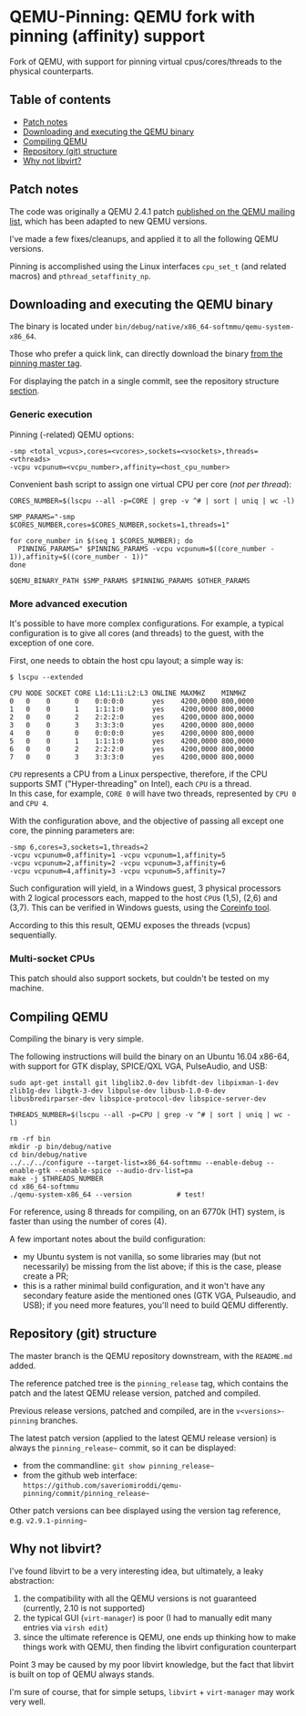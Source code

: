 # QEMU-Pinning: QEMU fork with pinning (affinity) support

Fork of QEMU, with support for pinning virtual cpus/cores/threads to the physical counterparts.

## Table of contents

- [Patch notes](#patch-notes)
- [Downloading and executing the QEMU binary](#downloading-and-executing-the-qemu-binary)
- [Compiling QEMU](#compiling-qemu)
- [Repository (git) structure](#repository-git-structure)
- [Why not libvirt?](#why-not-libvirt)

## Patch notes

The code was originally a QEMU 2.4.1 patch [published on the QEMU mailing list](https://www.mail-archive.com/qemu-discuss%40nongnu.org/msg02253.html), which has been adapted to new QEMU versions.

I've made a few fixes/cleanups, and applied it to all the following QEMU versions.

Pinning is accomplished using the Linux interfaces `cpu_set_t` (and related macros) and `pthread_setaffinity_np`.

## Downloading and executing the QEMU binary

The binary is located under `bin/debug/native/x86_64-softmmu/qemu-system-x86_64`.

Those who prefer a quick link, can directly download the binary [from the pinning master tag](https://raw.githubusercontent.com/saveriomiroddi/qemu-pinning/pinning_release/bin/debug/native/x86_64-softmmu/qemu-system-x86_64).

For displaying the patch in a single commit, see the repository structure [section](#repository-git-structure).

### Generic execution

Pinning (-related) QEMU options:

    -smp <total_vcpus>,cores=<vcores>,sockets=<vsockets>,threads=<vthreads>
    -vcpu vcpunum=<vcpu_number>,affinity=<host_cpu_number>

Convenient bash script to assign one virtual CPU per core (*not per thread*):

    CORES_NUMBER=$(lscpu --all -p=CORE | grep -v ^# | sort | uniq | wc -l)

    SMP_PARAMS="-smp $CORES_NUMBER,cores=$CORES_NUMBER,sockets=1,threads=1"

    for core_number in $(seq 1 $CORES_NUMBER); do
      PINNING_PARAMS=" $PINNING_PARAMS -vcpu vcpunum=$((core_number - 1)),affinity=$((core_number - 1))"
    done

    $QEMU_BINARY_PATH $SMP_PARAMS $PINNING_PARAMS $OTHER_PARAMS

### More advanced execution

It's possible to have more complex configurations. For example, a typical configuration is to give all cores (and threads) to the guest, with the exception of one core.

First, one needs to obtain the host cpu layout; a simple way is:

    $ lscpu --extended

    CPU NODE SOCKET CORE L1d:L1i:L2:L3 ONLINE MAXMHZ    MINMHZ
    0   0    0      0    0:0:0:0       yes    4200,0000 800,0000
    1   0    0      1    1:1:1:0       yes    4200,0000 800,0000
    2   0    0      2    2:2:2:0       yes    4200,0000 800,0000
    3   0    0      3    3:3:3:0       yes    4200,0000 800,0000
    4   0    0      0    0:0:0:0       yes    4200,0000 800,0000
    5   0    0      1    1:1:1:0       yes    4200,0000 800,0000
    6   0    0      2    2:2:2:0       yes    4200,0000 800,0000
    7   0    0      3    3:3:3:0       yes    4200,0000 800,0000

`CPU` represents a CPU from a Linux perspective, therefore, if the CPU supports SMT ("Hyper-threading" on Intel), each `CPU` is a thread.  
In this case, for example, `CORE 0` will have two threads, represented by `CPU 0` and `CPU 4`.

With the configuration above, and the objective of passing all except one core, the pinning parameters are:

    -smp 6,cores=3,sockets=1,threads=2
    -vcpu vcpunum=0,affinity=1 -vcpu vcpunum=1,affinity=5
    -vcpu vcpunum=2,affinity=2 -vcpu vcpunum=3,affinity=6
    -vcpu vcpunum=4,affinity=3 -vcpu vcpunum=5,affinity=7

Such configuration will yield, in a Windows guest, 3 physical processors with 2 logical processors each, mapped to the host `CPU`s (1,5), (2,6) and (3,7).
This can be verified in Windows guests, using the [Coreinfo tool](https://docs.microsoft.com/en-us/sysinternals/downloads/coreinfo).

According to this this result, QEMU exposes the threads (vcpus) sequentially.

### Multi-socket CPUs

This patch should also support sockets, but couldn't be tested on my machine.

## Compiling QEMU

Compiling the binary is very simple.

The following instructions will build the binary on an Ubuntu 16.04 x86-64, with support for GTK display, SPICE/QXL VGA, PulseAudio, and USB:

    sudo apt-get install git libglib2.0-dev libfdt-dev libpixman-1-dev zlib1g-dev libgtk-3-dev libpulse-dev libusb-1.0-0-dev libusbredirparser-dev libspice-protocol-dev libspice-server-dev

    THREADS_NUMBER=$(lscpu --all -p=CPU | grep -v ^# | sort | uniq | wc -l)

    rm -rf bin
    mkdir -p bin/debug/native
    cd bin/debug/native
    ../../../configure --target-list=x86_64-softmmu --enable-debug --enable-gtk --enable-spice --audio-drv-list=pa
    make -j $THREADS_NUMBER
    cd x86_64-softmmu
    ./qemu-system-x86_64 --version           # test!

For reference, using 8 threads for compiling, on an 6770k (HT) system, is faster than using the number of cores (4).

A few important notes about the build configuration:

- my Ubuntu system is not vanilla, so some libraries may (but not necessarily) be missing from the list above; if this is the case, please create a PR;
- this is a rather minimal build configuration, and it won't have any secondary feature aside the mentioned ones (GTK VGA, Pulseaudio, and USB); if you need more features, you'll need to build QEMU differently.

## Repository (git) structure

The master branch is the QEMU repository downstream, with the `README.md` added.

The reference patched tree is the `pinning_release` tag, which contains the patch and the latest QEMU release version, patched and compiled.

Previous release versions, patched and compiled, are in the `v<versions>-pinning` branches.

The latest patch version (applied to the latest QEMU release version) is always the `pinning_release~` commit, so it can be displayed:

- from the commandline: `git show pinning_release~`
- from the github web interface: `https://github.com/saveriomiroddi/qemu-pinning/commit/pinning_release~`

Other patch versions can bee displayed using the version tag reference, e.g. `v2.9.1-pinning~`

## Why not libvirt?

I've found libvirt to be a very interesting idea, but ultimately, a leaky abstraction:

1. the compatibility with all the QEMU versions is not guaranteed (currently, 2.10 is not supported)
2. the typical GUI (`virt-manager`) is poor (I had to manually edit many entries via `virsh edit`)
3. since the ultimate reference is QEMU, one ends up thinking how to make things work with QEMU, then finding the libvirt configuration counterpart

Point 3 may be caused by my poor libvirt knowledge, but the fact that libvirt is built on top of QEMU always stands.

I'm sure of course, that for simple setups, `libvirt` + `virt-manager` may work very well.
